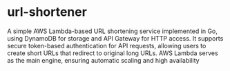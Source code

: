 # url-shortener

A simple AWS Lambda-based URL shortening service implemented in Go, using DynamoDB for storage and API Gateway for HTTP access. It supports secure token-based authentication for API requests, allowing users to create short URLs that redirect to original long URLs. AWS Lambda serves as the main engine, ensuring automatic scaling and high availability
